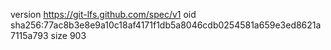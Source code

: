 version https://git-lfs.github.com/spec/v1
oid sha256:77ac8b3e8e9a10c18af4171f1db5a8046cdb0254581a659e3ed8621a7115a793
size 903
